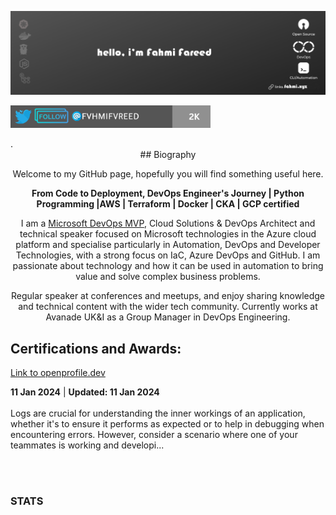 <p align="center"><img alt="a black background with white text Hello, I am Fahmi Fareed" src="./assets/fahmi-fareed.png"></p>

<p align="left"> <a href="https://twitter.com/intent/follow?screen_name=Fahmi_Fareed" target="blank"><img src="./assets/fahmi-twitter-32k.png" height="36" alt="fvhmifvreed"/></a></p>
.

<div align="center">
## Biography

Welcome to my GitHub page, hopefully you will find something useful here.  

**From Code to Deployment, DevOps Engineer's Journey | Python Programming |AWS | Terraform | Docker | CKA | GCP certified**

I am a [Microsoft DevOps MVP](https://mvp.microsoft.com/en-us/PublicProfile/5004771?fullName=Marcel%20Lupo), Cloud Solutions & DevOps Architect and technical speaker focused on Microsoft technologies in the Azure cloud platform and specialise particularly in Automation, DevOps and Developer Technologies, with a strong focus on IaC, Azure DevOps and GitHub.
I am passionate about technology and how it can be used in automation to bring value and solve complex business problems.

Regular speaker at conferences and meetups, and enjoy sharing knowledge and technical content with the wider tech community. Currently works at Avanade UK&I as a Group Manager in DevOps Engineering.
</div>

## Certifications and Awards:
[Link to openprofile.dev](https://openprofile.dev/profile/fahmifarid)


<div><strong>11 Jan 2024</strong> | <strong>Updated: 11 Jan 2024</strong></div>
<br/> Logs are crucial for understanding the inner workings of an application, whether it's to ensure it performs as expected or to help in debugging when encountering errors.
However, consider a scenario where one of your teammates is working and developi... </p> <br/> <br/>
<!-- HASHNODE_BLOG:END -->

### STATS
<!--START_SECTION:waka-->
<!--END_SECTION:waka-->
